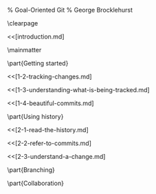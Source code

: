 % Goal-Oriented Git
% George Brocklehurst

\clearpage

<<[introduction.md]

\mainmatter

\part{Getting started}

<<[1-2-tracking-changes.md]

<<[1-3-understanding-what-is-being-tracked.md]

<<[1-4-beautiful-commits.md]

\part{Using history}

<<[2-1-read-the-history.md]

<<[2-2-refer-to-commits.md]

<<[2-3-understand-a-change.md]

\part{Branching}

\part{Collaboration}
